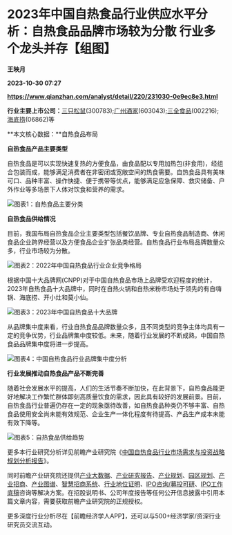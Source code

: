 # 2023年中国自热食品行业供应水平分析：自热食品品牌市场较为分散 行业多个龙头并存【组图】
**王映月**

**2023-10-30 07:27**

**https://www.qianzhan.com/analyst/detail/220/231030-0e9ec8e3.html**

**行业主要上市公司：**[三只松鼠](https://stock.qianzhan.com/hs/zhengquan_300783.SZ.html)(300783);[广州酒家](https://stock.qianzhan.com/hs/zhengquan_603043.SH.html)(603043);[三全食品](https://stock.qianzhan.com/hs/zhengquan_002216.SZ.html)(002216);[海底捞](https://stock.qianzhan.com/hk/zhengquan_06862.HK.html)(06862)等

**本文核心数据：**自热食品布局

**自热食品产品主要类型**

自热食品是可以实现快速复热的方便食品，由食品配以专用加热包(非食用)，经组合包装而成，能够满足消费者在非密闭或宽敞空间的热食需要。自热食品具有美味可口、品种丰富、操作快捷、便于携带等优点，能够满足应急保障、救灾储备、户外作业等多场景下人体对饮食和营养的需求。

![图表1：自热食品主要分类](https://img3.qianzhan.com/news/202310/30/20231030-b760eb63803f76ad.png)

**自热食品供给情况**

目前，我国布局自热食品企业主要类型包括餐饮品牌、专业自热食品制造商、休闲食品企业跨界经营以及方便食品企业扩张品类经营。自热食品行业布局品牌数量众多，行业市场较为分散。

![图表2：2022年中国自热食品行业企业竞争格局](https://img3.qianzhan.com/news/202310/30/20231030-1c0d2388172d8140.png)

根据中国十大品牌网(CNPP)对于中国自热食品市场上品牌受欢迎程度的统计，2023年自热食品十大品牌中，同时在自热火锅和自热米粉市场处于领先的有自嗨锅、海底捞、开小灶和莫小仙。

![图表3：2023年中国自热食品十大品牌](https://img3.qianzhan.com/news/202310/30/20231030-e9afb32d3e7b0e80.png)

从品牌集中度来看，行业自热食品品牌数量众多，且不同类型的竞争主体均具有一定的竞争优势，行业品牌集中度较低。未来，随着行业发展的不断成熟，中国自热食品品牌集中度将进一步提高。

![图表4：中国自热食品行业品牌集中度分析](https://img3.qianzhan.com/news/202310/30/20231030-15b1183d7e91fef2.png)

**行业发展推动自热食品产品不断完善**

随着社会发展水平的提高，人们的生活节奏不断加快，在此背景下，自热食品能更好地解决工作繁忙群体即刻高质量饮食的需求，因此具有较好的发展前景。目前，自热食品行业普遍仍存在一定的现象亟待改善，如自热食品种类仍不够丰富、自热食品使用安全尚未能有效规范、企业生产一体化程度有待提高、产品生产成本未能有效下降等。

![图表5：自热食品供给趋势](https://img3.qianzhan.com/news/202310/30/20231030-318d0b23eef887f0.png)

更多本行业研究分析详见前瞻产业研究院《[中国自热食品行业市场需求与投资战略规划分析报告](https://bg.qianzhan.com/report/detail/2107191625559728.html)》。

同时前瞻产业研究院还提供[产业大数据](https://d.qianzhan.com/)、[产业研究报告](https://bg.qianzhan.com/report/hotlist/)、[产业规划](https://f.qianzhan.com/chanyeguihua2/)、[园区规划](https://f.qianzhan.com/yuanqu/)、[产业招商](https://f.qianzhan.com/chanyezhaoshang/)、[产业图谱](https://bg.qianzhan.com/report/lianglian/)、[智慧招商系统](https://z.qianzhan.com/)、[行业地位证明](https://bg.qianzhan.com/report/qyppcs)、[IPO咨询/募投可研](https://ipo.qianzhan.com/mutou/)、[IPO工作底稿](https://ipo.qianzhan.com/digao/)咨询等解决方案。在招股说明书、公司年度报告等任何公开信息披露中引用本篇文章内容，需要获取前瞻产业研究院的正规授权。

更多深度行业分析尽在【前瞻经济学人APP】，还可以与500+经济学家/资深行业研究员交流互动。